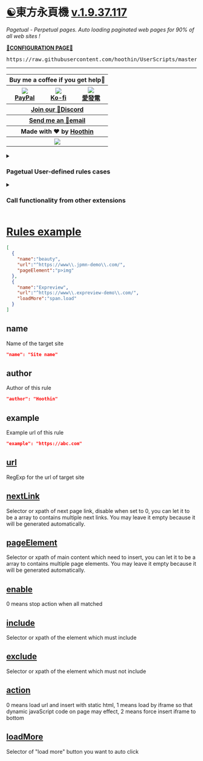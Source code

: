 [☯️](https://greasyfork.org/scripts/438684 "Install from greasyfork")東方永頁機 [v.1.9.37.117](https://greasyfork.org/scripts/438684-pagetual/code/Pagetual.user.js "Latest version")
==
*Pagetual - Perpetual pages. Auto loading paginated web pages for 90% of all web sites !*

<a name="otherconfig" title="For restricted environment" href="https://pagetual.hoothin.com/en/rule.html"><strong>🔧CONFIGURATION PAGE🔧</strong></a>

<p name="click2import"></p>
<pre name="pagetual">
https://raw.githubusercontent.com/hoothin/UserScripts/master/Pagetual/pagetualRules.json
</pre>

---

<table>
    <tr>
        <th colspan="5">Buy me a coffee if you get help💞</th>
    </tr>
    <tr>
        <th><a href="https://paypal.me/hoothin"><img src="https://www.paypal.me/favicon.ico"><br>PayPal</a></th>
        <th><a href="https://ko-fi.com/hoothin"><img src="https://ko-fi.com/favicon-32x32.png"><br>Ko-fi</a></th>
        <th><a href="https://afdian.com/@hoothin"><img src="https://static.afdiancdn.com/favicon.ico"><br>愛發電</a></th>
    </tr>
    <tr>
        <th colspan="3"><a href="https://discord.com/invite/keqypXC6wD">Join our 💬Discord</a></th>
    </tr>
    <tr>
        <th colspan="3"><a href="mailto:rixixi@gmail.com">Send me an 📧email</a></th>
    </tr>
    <tr>
        <th colspan="3">Made with ❤️ by <a href="https://github.com/hoothin">Hoothin</a></th>
    </tr>
    <tr>
        <th colspan="5"><a href="https://pagetual.hoothin.com/sponsors.svg"><img style="" wmode="transparent" id="sponsors" src="https://pagetual.hoothin.com/sponsors.svg?2023.12.9"></a></th>
    </tr>
</table>

 <details>
<summary><h3>Pagetual User-defined rules cases</h3></summary>
     
+ [TerenceCK pagetualRules](https://github.com/TerenceCK/pagetualRules/blob/main/happymh.json)
+ [Liu's-Pagetual-Rule](https://github.com/JPLiu/TestFiles/blob/main/UserScripts/Pagetual/Liu's-Pagetual-Rule.json)
+ [skofkyo pagetualRules_EX](https://github.com/skofkyo/AutoPager/blob/main/pagetualRules_EX.json)
+ [MovByte eToolsPagetual](https://gist.github.com/MovByte/a585456490d2e1c8ca815871db0887f7)
 </details>

 <details>
<summary>
<h3>Call functionality from other extensions</h3>
</summary>

1. **Immediately load next page**

> Please send the following message body:
```
command: "pagetual"
action: "nextPage"
detail: The number of pages to turn, 0 for unlimited, -1 to stop
```

> For example:
```
window.postMessage({ action: 'nextPage', command: 'patetual', detail: 5 }, '*');
```

2. **Set configuration**

> Please send the following message body:
```
command: "pagetual"
action: "config"
detail: The configuration item to be changed
```

> For example:
```
window.postMessage({ action: 'config', command: 'patetual', detail: {enableWhiteList: true} }, '*');
```

3. **Click load more button**

> Please send the following message body:
```
command: "pagetual"
action: "loadMore"
detail: null by default, 0 for unlimited checking load more button, -1 to stop
```

> For example:
```
window.postMessage({ action: 'loadMore', command: 'patetual', detail: 0 }, '*');
```
+ **Receive messages**

> When the next page is inserted, the following message body will be sent:
```
{
  action: 'insert',
  command: 'patetual'
}
```

> When the last page has been reached, the following message body will be sent:
```
{
  action: 'lastPage',
  command: 'patetual'
}
```

 </details>

[Rules example](https://pagetual.hoothin.com/en/rule.html)
==
``` json
[
  {
    "name":"beauty",
    "url":"^https://www\\.jpmn-demo\\.com/",
    "pageElement":"p>img"
  },
  {
    "name":"Expreview",
    "url":"^https://www\\.expreview-demo\\.com/",
    "loadMore":"span.load"
  }
]
```

name
--
Name of the target site
```JSON
"name": "Site name"
```

author
--
Author of this rule
```JSON
"author": "Hoothin"
```

example
--
Example url of this rule
```JSON
"example": "https://abc.com"
```

[url](https://pagetual.hoothin.com/rules/url.html)
--
RegExp for the url of target site

[nextLink](https://pagetual.hoothin.com/rules/nextLink.html)
--
Selector or xpath of next page link, disable when set to 0, you can let it to be a array to contains multiple next links. You may leave it empty because it will be generated automatically.

[pageElement](https://pagetual.hoothin.com/rules/pageElement.html)
--
Selector or xpath of main content which need to insert, you can let it to be a array to contains multiple page elements. You may leave it empty because it will be generated automatically.

[enable](https://pagetual.hoothin.com/rules/enable.html)
--
0 means stop action when all matched

[include](https://pagetual.hoothin.com/rules/include.html)
--
Selector or xpath of the element which must include

[exclude](https://pagetual.hoothin.com/rules/exclude.html)
--
Selector or xpath of the element which must not include

[action](https://pagetual.hoothin.com/rules/action.html)
--
0 means load url and insert with static html, 1 means load by iframe so that dynamic javaScript code on page may effect, 2 means force insert iframe to bottom

[loadMore](https://pagetual.hoothin.com/rules/loadMore.html)
--
Selector of "load more" button you want to auto click
